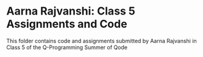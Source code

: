 # Aarna Rajvanshi: Class 5 Assignments and Code
This folder contains code and assignments submitted by Aarna Rajvanshi in Class 5 of the Q-Programming Summer of Qode